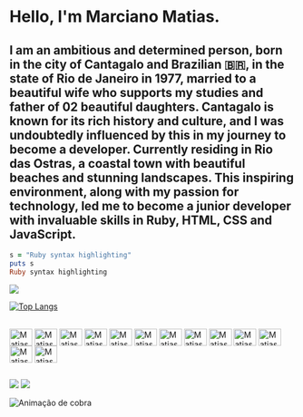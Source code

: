 # Hello, I'm Marciano Matias.
## I am an ambitious and determined person, born in the city of Cantagalo and Brazilian 🇧🇷, in the state of Rio de Janeiro in 1977, married to a beautiful wife who supports my studies and father of 02 beautiful daughters. Cantagalo is known for its rich history and culture, and I was undoubtedly influenced by this in my journey to become a developer. Currently residing in Rio das Ostras, a coastal town with beautiful beaches and stunning landscapes. This inspiring environment, along with my passion for technology, led me to become a junior developer with invaluable skills in Ruby, HTML, CSS and JavaScript.

```ruby
s = "Ruby syntax highlighting"
puts s
Ruby syntax highlighting
```

<picture>
<source 
  srcset="https://github-readme-stats.vercel.app/api?username=marcianomatias&show_icons=true&theme=tokyonight"
  media="(prefers-color-scheme: dark)"
/>
<source
  srcset="https://github-readme-stats.vercel.app/api?username=marcianomatias&show_icons=true"
  media="(prefers-color-scheme: dark), (prefers-color-scheme: no-preference)"
/>
<img src="https://github-readme-stats.vercel.app/api?username=marcianomatias&show_icons=true" />
</picture>

[![Top Langs](https://github-readme-stats.vercel.app/api/top-langs/?username=marcianomatias&langs_count=8)](https://github.com/marcianomatias/github-readme-stats)


<div style="display: inline_block"><br>
  <img align="center" alt="Matias-Ruby" height="30" width="40" src="https://cdn.jsdelivr.net/gh/devicons/devicon/icons/ruby/ruby-original-wordmark.svg"/>
  <img align="center" alt="Matias-rl" height="30" width="40" src="https://cdn.jsdelivr.net/gh/devicons/devicon/icons/rails/rails-plain-wordmark.svg"  />
  <img align="center" alt="Matias-HTML" height="30" width="40" src="https://cdn.jsdelivr.net/gh/devicons/devicon/icons/html5/html5-original-wordmark.svg" />
    <img align="center" alt="Matias-Js" height="30" width="40" src="https://cdn.jsdelivr.net/gh/devicons/devicon/icons/javascript/javascript-original.svg" />
  <img align="center" alt="Matias-css" height="30" width="40" src="https://cdn.jsdelivr.net/gh/devicons/devicon/icons/css3/css3-original-wordmark.svg" />
  <img align="center" alt="Matias-Ang" height="30" width="40" src="https://cdn.jsdelivr.net/gh/devicons/devicon/icons/angularjs/angularjs-original.svg" />
  <img align="center" alt="Matias-Doc" height="30" width="40" src="https://cdn.jsdelivr.net/gh/devicons/devicon/icons/docker/docker-original-wordmark.svg" />
  <img align="center" alt="Matias-Postgresql" height="30" width="40" src="https://cdn.jsdelivr.net/gh/devicons/devicon/icons/postgresql/postgresql-original-wordmark.svg" />
 
  <img align="center" alt="Matias-Git" height="30" width="40" src="https://cdn.jsdelivr.net/gh/devicons/devicon/icons/git/git-original-wordmark.svg" />

  <img align="center" alt="Matias-Linux" height="30" width="40" src="https://cdn.jsdelivr.net/gh/devicons/devicon/icons/linux/linux-original.svg" />
  <img align="center" alt="Matias-Unbu" height="30" width="40" src="https://cdn.jsdelivr.net/gh/devicons/devicon/icons/ubuntu/ubuntu-plain-wordmark.svg" />
  <img align="center" alt="Matias-Vscod" height="30" width="40" src="https://cdn.jsdelivr.net/gh/devicons/devicon/icons/vscode/vscode-original-wordmark.svg" />
  <img align="center" alt="Matias-Java" height="30" width="40" src="https://cdn.jsdelivr.net/gh/devicons/devicon/icons/java/java-original-wordmark.svg" />

  
</div>

##

<div>
<a href = "mailto:marcianomatiasdossantos@gmail.com"><img src="https://img.shields.io/badge/-Gmail-%23333?style=for-the-badge&logo=gmail&logoColor=white" destino ="_blank"></a>
<a href="https://www.linkedin.com/in/marcianomatias" target="_blank"><img src="https://img.shields.io/badge/-LinkedIn-%230077B5 ?style=for-the-badge&logo=linkedin&logoColor=white" target="_blank"></a>
 
  ![ Animação de cobra ](https://github.com/ubiratan-motta/ubiratan-motta/blob/output/github-contribution-grid-snake.svg)
 
</div>
